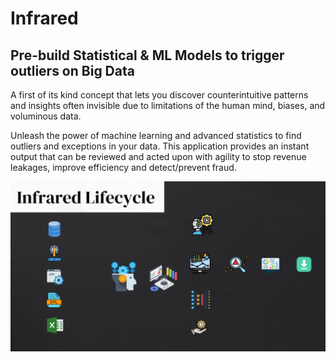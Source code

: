 # Infrared
## Pre-build Statistical & ML Models to trigger outliers on Big Data
A first of its kind concept that lets you discover counterintuitive patterns and insights often invisible due to limitations of the human mind, biases, and voluminous data.

Unleash the power of machine learning and advanced statistics to find outliers and exceptions in your data. This application provides an instant output that can be reviewed and acted upon with agility to stop revenue leakages, improve efficiency and detect/prevent fraud.

<img src="infrared.gif">
